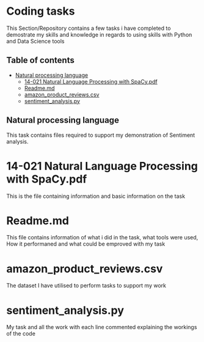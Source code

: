 # Coding tasks

This Section/Repository contains a few tasks i have completed to demostrate my skills and knowledge in regards to using skills with Python and Data Science tools

## Table of contents
- [Natural processing language](#Natural-processing-language)
  * [14-021 Natural Language Processing with SpaCy.pdf](#14-021-Natural-Language-Processing-with-SpaCy.pdf)
  * [Readme.md](#Readme.md)
  * [amazon_product_reviews.csv](#amazon_product_reviews.csv)
  * [sentiment_analysis.py](#sentiment_analysis.py)

 ## Natural processing language
  This task contains files required to support my demonstration of Sentiment analysis.

 # 14-021 Natural Language Processing with SpaCy.pdf
  This is the file containing information and basic information on the task
  
 # Readme.md
  This file contains information of what i did in the task, what tools were used, How it performaned and what could be emproved with my task

 # amazon_product_reviews.csv
 The dataset I have utilised to perform tasks to support my work
 
 # sentiment_analysis.py
 My task and all the work with each line commented explaining the workings of the code
  

